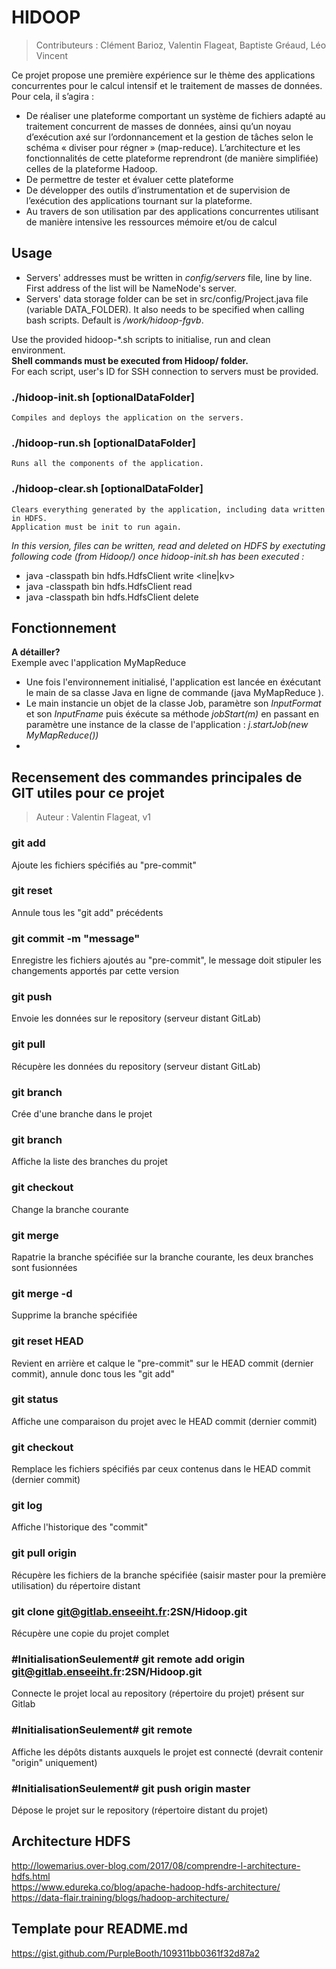 # HIDOOP
> Contributeurs : Clément Barioz, Valentin Flageat, Baptiste Gréaud, Léo Vincent

Ce projet propose une première expérience sur le thème des applications concurrentes pour le calcul intensif et le traitement de masses de données. Pour cela, il s’agira :
* De réaliser une plateforme comportant un système de fichiers adapté au traitement concurrent de masses de données, ainsi qu’un noyau d’exécution axé sur l’ordonnancement et la gestion de tâches selon le schéma « diviser pour régner » (map-reduce). L’architecture et les fonctionnalités de cette plateforme reprendront (de manière simplifiée) celles de la plateforme Hadoop.
* De permettre de tester et évaluer cette plateforme
* De développer des outils d’instrumentation et de supervision de l’exécution des applications tournant sur la plateforme.
* Au travers de son utilisation par des applications concurrentes utilisant de manière intensive les ressources mémoire et/ou de calcul

## Usage
* Servers' addresses must be written in _config/servers_ file, line by line. First address of the list will be NameNode's server.  
* Servers' data storage folder can be set in src/config/Project.java file (variable DATA_FOLDER). It also needs to be specified when calling bash scripts. Default is _/work/hidoop-fgvb_.

Use the provided hidoop-\*.sh scripts to initialise, run and clean environment.  
**Shell commands must be executed from Hidoop/ folder.**  
For each script, user's ID for SSH connection to servers must be provided.
### ./hidoop-init.sh <id> [optionalDataFolder]
	Compiles and deploys the application on the servers.

### ./hidoop-run.sh <id> [optionalDataFolder]
	Runs all the components of the application.

### ./hidoop-clear.sh <id> [optionalDataFolder]
	Clears everything generated by the application, including data written in HDFS.  
	Application must be init to run again. 

_In this version, files can be written, read and deleted on HDFS by exectuting following code (from Hidoop/) once hidoop-init.sh has been executed :_  
* java -classpath bin hdfs.HdfsClient write <line|kv> <sourcefilename>
* java -classpath bin hdfs.HdfsClient read <sourcefilename> <destfilename>
* java -classpath bin hdfs.HdfsClient delete <sourcefilename>


## Fonctionnement
**A détailler?**  
Exemple avec l'application MyMapReduce
* Une fois l'environnement initialisé, l'application est lancée en éxécutant le main de sa classe Java en ligne de commande (java MyMapReduce <nomfichier>).
* Le main instancie un objet de la classe Job, paramètre son _InputFormat_ et son _InputFname_ puis éxécute sa méthode _jobStart(m)_ en passant en paramètre une instance de la classe de l'application : _j.startJob(new MyMapReduce())_
*  

## Recensement des commandes principales de GIT utiles pour ce projet
> Auteur : Valentin Flageat, v1

### git add <path>
Ajoute les fichiers spécifiés au "pre-commit"

### git reset
Annule tous les "git add" précédents

### git commit -m "message"
Enregistre les fichiers ajoutés au "pre-commit", le message doit stipuler les changements apportés par cette version

### git push
Envoie les données sur le repository (serveur distant GitLab)

### git pull
Récupère les données du repository (serveur distant GitLab)

### git branch <branchname>
Crée d'une branche dans le projet

### git branch <branchname>
Affiche la liste des branches du projet

### git checkout <branchname>
Change la branche courante

### git merge <branchname>
Rapatrie la branche spécifiée sur la branche courante, les deux branches sont fusionnées

### git merge -d <branchname>
Supprime la branche spécifiée

### git reset HEAD
Revient en arrière et calque le "pre-commit" sur le HEAD commit (dernier commit), annule donc tous les "git add"

### git status
Affiche une comparaison du projet avec le HEAD commit (dernier commit)

### git checkout <path>
Remplace les fichiers spécifiés par ceux contenus dans le HEAD commit (dernier commit)

### git log
Affiche l'historique des "commit"

### git pull origin <branch>
Récupère les fichiers de la branche spécifiée (saisir master pour la première utilisation) du répertoire distant

### git clone git@gitlab.enseeiht.fr:2SN/Hidoop.git
Récupère une copie du projet complet

### #InitialisationSeulement# git remote add origin git@gitlab.enseeiht.fr:2SN/Hidoop.git
Connecte le projet local au repository (répertoire du projet) présent sur Gitlab

### #InitialisationSeulement# git remote
Affiche les dépôts distants auxquels le projet est connecté (devrait contenir "origin" uniquement)

### #InitialisationSeulement# git push origin master
Dépose le projet sur le repository (répertoire distant du projet) 


## Architecture HDFS
http://lowemarius.over-blog.com/2017/08/comprendre-l-architecture-hdfs.html  
https://www.edureka.co/blog/apache-hadoop-hdfs-architecture/  
https://data-flair.training/blogs/hadoop-architecture/  

## Template pour README.md
https://gist.github.com/PurpleBooth/109311bb0361f32d87a2